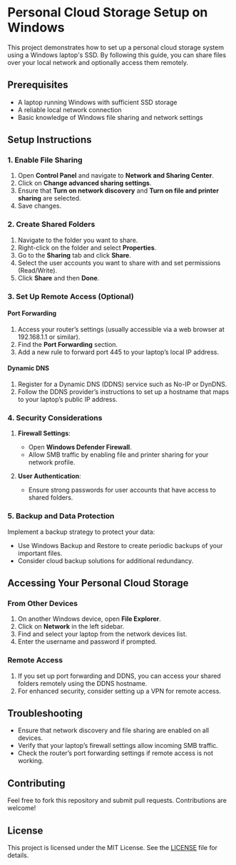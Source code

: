 # Personal Cloud Storage Setup on Windows

This project demonstrates how to set up a personal cloud storage system using a Windows laptop's SSD. By following this guide, you can share files over your local network and optionally access them remotely.

## Prerequisites

- A laptop running Windows with sufficient SSD storage
- A reliable local network connection
- Basic knowledge of Windows file sharing and network settings

## Setup Instructions

### 1. Enable File Sharing

1. Open **Control Panel** and navigate to **Network and Sharing Center**.
2. Click on **Change advanced sharing settings**.
3. Ensure that **Turn on network discovery** and **Turn on file and printer sharing** are selected.
4. Save changes.

### 2. Create Shared Folders

1. Navigate to the folder you want to share.
2. Right-click on the folder and select **Properties**.
3. Go to the **Sharing** tab and click **Share**.
4. Select the user accounts you want to share with and set permissions (Read/Write).
5. Click **Share** and then **Done**.

### 3. Set Up Remote Access (Optional)

#### Port Forwarding

1. Access your router’s settings (usually accessible via a web browser at 192.168.1.1 or similar).
2. Find the **Port Forwarding** section.
3. Add a new rule to forward port 445 to your laptop’s local IP address.

#### Dynamic DNS

1. Register for a Dynamic DNS (DDNS) service such as No-IP or DynDNS.
2. Follow the DDNS provider’s instructions to set up a hostname that maps to your laptop’s public IP address.

### 4. Security Considerations

1. **Firewall Settings**:
   - Open **Windows Defender Firewall**.
   - Allow SMB traffic by enabling file and printer sharing for your network profile.

2. **User Authentication**:
   - Ensure strong passwords for user accounts that have access to shared folders.

### 5. Backup and Data Protection

Implement a backup strategy to protect your data:
- Use Windows Backup and Restore to create periodic backups of your important files.
- Consider cloud backup solutions for additional redundancy.

## Accessing Your Personal Cloud Storage

### From Other Devices

1. On another Windows device, open **File Explorer**.
2. Click on **Network** in the left sidebar.
3. Find and select your laptop from the network devices list.
4. Enter the username and password if prompted.

### Remote Access

1. If you set up port forwarding and DDNS, you can access your shared folders remotely using the DDNS hostname.
2. For enhanced security, consider setting up a VPN for remote access.

## Troubleshooting

- Ensure that network discovery and file sharing are enabled on all devices.
- Verify that your laptop’s firewall settings allow incoming SMB traffic.
- Check the router’s port forwarding settings if remote access is not working.

## Contributing

Feel free to fork this repository and submit pull requests. Contributions are welcome!

## License

This project is licensed under the MIT License. See the [LICENSE](LICENSE) file for details.

